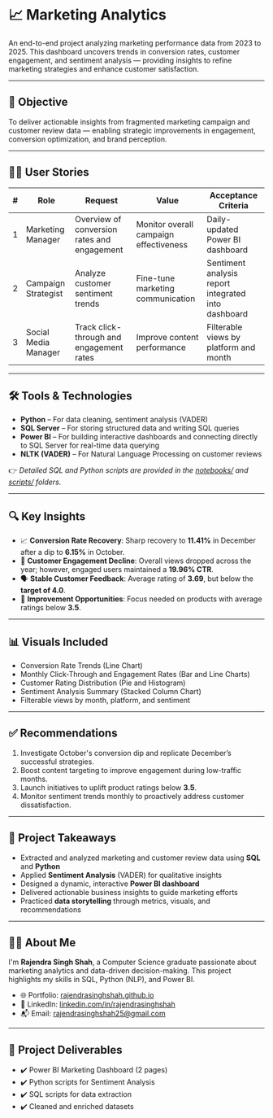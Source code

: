 # 📈 Marketing Analytics

An end-to-end project analyzing marketing performance data from 2023 to 2025. This dashboard uncovers trends in conversion rates, customer engagement, and sentiment analysis — providing insights to refine marketing strategies and enhance customer satisfaction.

---

## 📌 Objective

To deliver actionable insights from fragmented marketing campaign and customer review data — enabling strategic improvements in engagement, conversion optimization, and brand perception.

---

## 🧑‍💼 User Stories

| # | Role               | Request                                         | Value                                           | Acceptance Criteria                                     |
|---|--------------------|-------------------------------------------------|--------------------------------------------------|----------------------------------------------------------|
| 1 | Marketing Manager  | Overview of conversion rates and engagement     | Monitor overall campaign effectiveness           | Daily-updated Power BI dashboard                        |
| 2 | Campaign Strategist | Analyze customer sentiment trends              | Fine-tune marketing communication                | Sentiment analysis report integrated into dashboard     |
| 3 | Social Media Manager | Track click-through and engagement rates      | Improve content performance                      | Filterable views by platform and month                  |

---

## 🛠️ Tools & Technologies
- **Python** – For data cleaning, sentiment analysis (VADER)  
- **SQL Server** – For storing structured data and writing SQL queries  
- **Power BI** – For building interactive dashboards and connecting directly to SQL Server for real-time data querying 
- **NLTK (VADER)** – For Natural Language Processing on customer reviews

👉 *Detailed SQL and Python scripts are provided in the [notebooks/](notebooks/) and [scripts/](scripts/) folders.*

---

## 🔍 Key Insights

- 📈 **Conversion Rate Recovery**: Sharp recovery to **11.41%** in December after a dip to **6.15%** in October.
- 👥 **Customer Engagement Decline**: Overall views dropped across the year; however, engaged users maintained a **19.96% CTR**.
- 🗣️ **Stable Customer Feedback**: Average rating of **3.69**, but below the **target of 4.0**.
- 🎯 **Improvement Opportunities**: Focus needed on products with average ratings below **3.5**.

---

## 📊 Visuals Included

- Conversion Rate Trends (Line Chart)  
- Monthly Click-Through and Engagement Rates (Bar and Line Charts)  
- Customer Rating Distribution (Pie and Histogram)  
- Sentiment Analysis Summary (Stacked Column Chart)  
- Filterable views by month, platform, and sentiment

---

## ✅ Recommendations

1. Investigate October's conversion dip and replicate December’s successful strategies.
2. Boost content targeting to improve engagement during low-traffic months.
3. Launch initiatives to uplift product ratings below **3.5**.
4. Monitor sentiment trends monthly to proactively address customer dissatisfaction.

---

## 🧠 Project Takeaways

- Extracted and analyzed marketing and customer review data using **SQL** and **Python**  
- Applied **Sentiment Analysis** (VADER) for qualitative insights
- Designed a dynamic, interactive **Power BI dashboard**
- Delivered actionable business insights to guide marketing efforts
- Practiced **data storytelling** through metrics, visuals, and recommendations

---

## 👨‍💻 About Me

I'm **Rajendra Singh Shah**, a Computer Science graduate passionate about marketing analytics and data-driven decision-making. This project highlights my skills in SQL, Python (NLP), and Power BI.

- 🌐 Portfolio: [rajendrasinghshah.github.io](https://rajendra-singh7.github.io/)  
- 🔗 LinkedIn: [linkedin.com/in/rajendrasinghshah](https://www.linkedin.com/in/rajendra-singh-shah/)
- 📬 Email: rajendrasinghshah25@gmail.com

---

## 📎 Project Deliverables

- ✔️ Power BI Marketing Dashboard (2 pages)
- ✔️ Python scripts for Sentiment Analysis
- ✔️ SQL scripts for data extraction
- ✔️ Cleaned and enriched datasets


